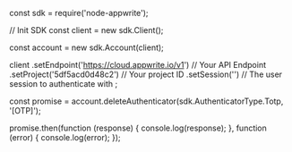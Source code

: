 const sdk = require('node-appwrite');

// Init SDK
const client = new sdk.Client();

const account = new sdk.Account(client);

client
    .setEndpoint('https://cloud.appwrite.io/v1') // Your API Endpoint
    .setProject('5df5acd0d48c2') // Your project ID
    .setSession('') // The user session to authenticate with
;

const promise = account.deleteAuthenticator(sdk.AuthenticatorType.Totp, '[OTP]');

promise.then(function (response) {
    console.log(response);
}, function (error) {
    console.log(error);
});